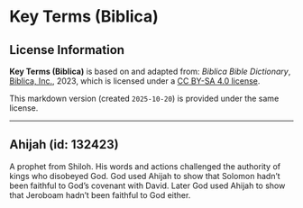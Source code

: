 # Key Terms (Biblica)

## License Information

**Key Terms (Biblica)** is based on and adapted from: _Biblica Bible Dictionary_, [Biblica, Inc.](https://www.biblica.com/), 2023, which is licensed under a [CC BY-SA 4.0 license](https://creativecommons.org/licenses/by-sa/4.0/legalcode.en).

This markdown version (created `2025-10-20`) is provided under the same license.



--------------------------------

## Ahijah (id: 132423)

A prophet from Shiloh. His words and actions challenged the authority of kings who disobeyed God. God used Ahijah to show that Solomon hadn’t been faithful to God’s covenant with David. Later God used Ahijah to show that Jeroboam hadn’t been faithful to God either.


